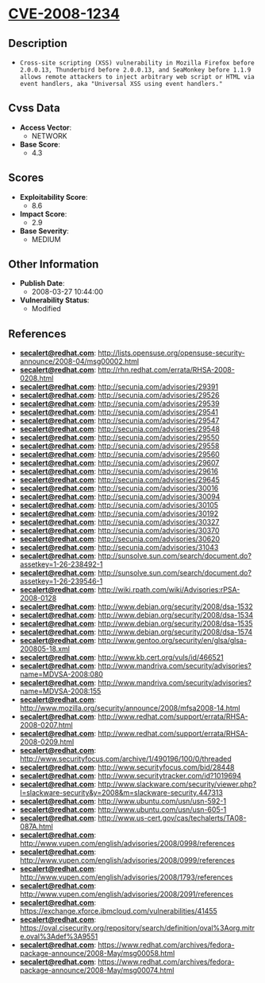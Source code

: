 
# [CVE-2008-1234](http://lists.opensuse.org/opensuse-security-announce/2008-04/msg00002.html)

## Description

- `Cross-site scripting (XSS) vulnerability in Mozilla Firefox before 2.0.0.13, Thunderbird before 2.0.0.13, and SeaMonkey before 1.1.9 allows remote attackers to inject arbitrary web script or HTML via event handlers, aka "Universal XSS using event handlers."`

## Cvss Data

- **Access Vector**:
  - NETWORK
- **Base Score**:
  - 4.3

## Scores

- **Exploitability Score**:
  - 8.6
- **Impact Score**:
  - 2.9
- **Base Severity**:
  - MEDIUM

## Other Information

- **Publish Date**:
  - 2008-03-27 10:44:00
- **Vulnerability Status**:
  - Modified

## References

- **secalert@redhat.com**: http://lists.opensuse.org/opensuse-security-announce/2008-04/msg00002.html
- **secalert@redhat.com**: http://rhn.redhat.com/errata/RHSA-2008-0208.html
- **secalert@redhat.com**: http://secunia.com/advisories/29391
- **secalert@redhat.com**: http://secunia.com/advisories/29526
- **secalert@redhat.com**: http://secunia.com/advisories/29539
- **secalert@redhat.com**: http://secunia.com/advisories/29541
- **secalert@redhat.com**: http://secunia.com/advisories/29547
- **secalert@redhat.com**: http://secunia.com/advisories/29548
- **secalert@redhat.com**: http://secunia.com/advisories/29550
- **secalert@redhat.com**: http://secunia.com/advisories/29558
- **secalert@redhat.com**: http://secunia.com/advisories/29560
- **secalert@redhat.com**: http://secunia.com/advisories/29607
- **secalert@redhat.com**: http://secunia.com/advisories/29616
- **secalert@redhat.com**: http://secunia.com/advisories/29645
- **secalert@redhat.com**: http://secunia.com/advisories/30016
- **secalert@redhat.com**: http://secunia.com/advisories/30094
- **secalert@redhat.com**: http://secunia.com/advisories/30105
- **secalert@redhat.com**: http://secunia.com/advisories/30192
- **secalert@redhat.com**: http://secunia.com/advisories/30327
- **secalert@redhat.com**: http://secunia.com/advisories/30370
- **secalert@redhat.com**: http://secunia.com/advisories/30620
- **secalert@redhat.com**: http://secunia.com/advisories/31043
- **secalert@redhat.com**: http://sunsolve.sun.com/search/document.do?assetkey=1-26-238492-1
- **secalert@redhat.com**: http://sunsolve.sun.com/search/document.do?assetkey=1-26-239546-1
- **secalert@redhat.com**: http://wiki.rpath.com/wiki/Advisories:rPSA-2008-0128
- **secalert@redhat.com**: http://www.debian.org/security/2008/dsa-1532
- **secalert@redhat.com**: http://www.debian.org/security/2008/dsa-1534
- **secalert@redhat.com**: http://www.debian.org/security/2008/dsa-1535
- **secalert@redhat.com**: http://www.debian.org/security/2008/dsa-1574
- **secalert@redhat.com**: http://www.gentoo.org/security/en/glsa/glsa-200805-18.xml
- **secalert@redhat.com**: http://www.kb.cert.org/vuls/id/466521
- **secalert@redhat.com**: http://www.mandriva.com/security/advisories?name=MDVSA-2008:080
- **secalert@redhat.com**: http://www.mandriva.com/security/advisories?name=MDVSA-2008:155
- **secalert@redhat.com**: http://www.mozilla.org/security/announce/2008/mfsa2008-14.html
- **secalert@redhat.com**: http://www.redhat.com/support/errata/RHSA-2008-0207.html
- **secalert@redhat.com**: http://www.redhat.com/support/errata/RHSA-2008-0209.html
- **secalert@redhat.com**: http://www.securityfocus.com/archive/1/490196/100/0/threaded
- **secalert@redhat.com**: http://www.securityfocus.com/bid/28448
- **secalert@redhat.com**: http://www.securitytracker.com/id?1019694
- **secalert@redhat.com**: http://www.slackware.com/security/viewer.php?l=slackware-security&y=2008&m=slackware-security.447313
- **secalert@redhat.com**: http://www.ubuntu.com/usn/usn-592-1
- **secalert@redhat.com**: http://www.ubuntu.com/usn/usn-605-1
- **secalert@redhat.com**: http://www.us-cert.gov/cas/techalerts/TA08-087A.html
- **secalert@redhat.com**: http://www.vupen.com/english/advisories/2008/0998/references
- **secalert@redhat.com**: http://www.vupen.com/english/advisories/2008/0999/references
- **secalert@redhat.com**: http://www.vupen.com/english/advisories/2008/1793/references
- **secalert@redhat.com**: http://www.vupen.com/english/advisories/2008/2091/references
- **secalert@redhat.com**: https://exchange.xforce.ibmcloud.com/vulnerabilities/41455
- **secalert@redhat.com**: https://oval.cisecurity.org/repository/search/definition/oval%3Aorg.mitre.oval%3Adef%3A9551
- **secalert@redhat.com**: https://www.redhat.com/archives/fedora-package-announce/2008-May/msg00058.html
- **secalert@redhat.com**: https://www.redhat.com/archives/fedora-package-announce/2008-May/msg00074.html
